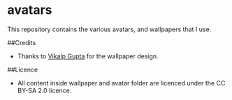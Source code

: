 avatars
=======

This repository contains the various avatars, and wallpapers that I use.

##Credits
- Thanks to [Vikalp Gupta](http://vikalpgupta.com/) for the wallpaper design.

##Licence
- All content inside wallpaper and avatar folder are licenced under the CC BY-SA 2.0 licence.
